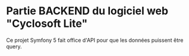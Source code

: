 # Partie BACKEND du logiciel web "Cyclosoft Lite"

Ce projet Symfony 5 fait office d'API pour que les données puissent
être query.